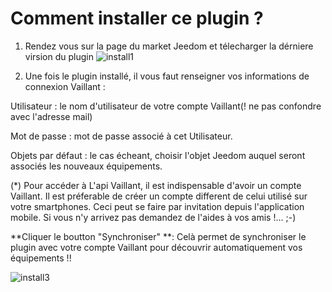 # Comment installer ce plugin ?

1. Rendez vous sur la page du market Jeedom et télecharger la dérniere virsion du plugin
![install1](https://limad.github.io/plugins-docs/plugin-VaillantControl/images/VaillantControl_doc1.PNG)

2. Une fois le plugin installé, il vous faut renseigner vos informations de connexion Vaillant :

Utilisateur : le nom d'utilisateur de votre compte Vaillant(! ne pas confondre avec l'adresse mail)

Mot de passe : mot de passe associé à cet Utilisateur.

Objets par défaut : le cas écheant, choisir l'objet Jeedom auquel seront associés les nouveaux équipements.

(*) Pour accéder à L'api Vaillant, il est indispensable d'avoir un compte Vaillant. Il est préferable de créer un compte different de celui utilisé sur votre smartphones. Ceci peut se faire par invitation depuis l'application mobile.
    Si vous n'y arrivez pas demandez de l'aides à vos amis !... ;-)

**Cliquer le boutton "Synchroniser" **: Celà permet de synchroniser le plugin avec votre compte Vaillant pour découvrir automatiquement vos équipements !! 
  
![install3](https://limad.github.io/plugins-docs/plugin-VaillantControl/images/VaillantControl_doc2.PNG)